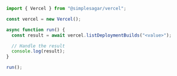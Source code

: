 <!-- Start SDK Example Usage [usage] -->
```typescript
import { Vercel } from "@simplesagar/vercel";

const vercel = new Vercel();

async function run() {
  const result = await vercel.listDeploymentBuilds("<value>");

  // Handle the result
  console.log(result);
}

run();

```
<!-- End SDK Example Usage [usage] -->